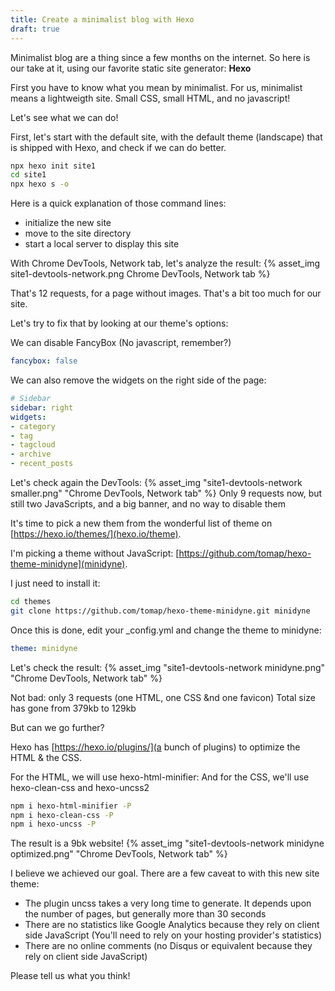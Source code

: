 ```yaml
---
title: Create a minimalist blog with Hexo
draft: true
---
```


Minimalist blog are a thing since a few months on the internet. So here is our take at it, using our favorite static site generator: **Hexo**

First you have to know what you mean by minimalist. For us, minimalist means a lightweigth site. Small CSS, small HTML, and no javascript!

Let's see what we can do!

First, let's start with the default site, with the default theme (landscape) that is shipped with Hexo, and check if we can do better.

```bash
npx hexo init site1
cd site1
npx hexo s -o
```

Here is a quick explanation of those command lines:
* initialize the new site
* move to the site directory
* start a local server to display this site

With Chrome DevTools, Network tab, let's analyze the result:
{% asset_img site1-devtools-network.png Chrome DevTools, Network tab %}

That's 12 requests, for a page without images. That's a bit too much for our site.

Let's try to fix that by looking at our theme's options:

We can disable FancyBox (No javascript, remember?)
```yml
fancybox: false
```

We can also remove the widgets on the right side of the page:

```yml
# Sidebar
sidebar: right
widgets:
- category
- tag
- tagcloud
- archive
- recent_posts
```

Let's check again the DevTools:
{% asset_img "site1-devtools-network smaller.png" "Chrome DevTools, Network tab" %}
Only 9 requests now, but still two JavaScripts, and a big banner, and no way to disable them

It's time to pick a new them from the wonderful list of theme on [https://hexo.io/themes/](hexo.io/theme).

I'm picking a theme without JavaScript: [https://github.com/tomap/hexo-theme-minidyne](minidyne). 

I just need to install it:

```bash
cd themes
git clone https://github.com/tomap/hexo-theme-minidyne.git minidyne
```

Once this is done, edit your _config.yml and change the theme to minidyne:

```yml
theme: minidyne
```

Let's check the result:
{% asset_img "site1-devtools-network minidyne.png" "Chrome DevTools, Network tab" %}

Not bad: only 3 requests (one HTML, one CSS &nd one favicon)
Total size has gone from 379kb to 129kb

But can we go further?

Hexo has [https://hexo.io/plugins/](a bunch of plugins) to optimize the HTML & the CSS. 

For the HTML, we will use hexo-html-minifier:
And for the CSS, we'll use hexo-clean-css and hexo-uncss2

```bash
npm i hexo-html-minifier -P
npm i hexo-clean-css -P
npm i hexo-uncss -P
```

The result is a 9bk website!
{% asset_img "site1-devtools-network minidyne optimized.png" "Chrome DevTools, Network tab" %}

I believe we achieved our goal. There are a few caveat to with this new site theme:
* The plugin uncss takes a very long time to generate. It depends upon the number of pages, but generally more than 30 seconds
* There are no statistics like Google Analytics because they rely on client side JavaScript (You'll need to rely on your hosting provider's statistics)
* There are no online comments (no Disqus or equivalent because they rely on client side JavaScript)

Please tell us what you think!